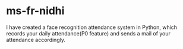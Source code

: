# ms-fr-nidhi
I have created a face recognition attendance system in Python, which records your daily attendance(P0 feature) and sends a mail of your attendance accordingly.
